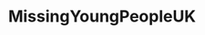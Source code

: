 ---
title: MissingYoungPeopleUK
crosslinks:
- C_MCKEAGUE_CHAT
- explainlikeimfive
- UnresolvedMysteries
- announcements
- AskReddit
- conspiracytheories
- ScottishPeopleTwitter
---